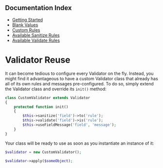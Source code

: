 ## Documentation Index

* [Getting Started](/docs/GettingStarted.md)
* [Blank Values](/docs/BlankValues.md)
* [Custom Rules](/docs/CustomRules.md)
* [Available Sanitize Rules](/docs/SanitizeRules.md)
* [Available Validate Rules](/docs/ValidateRules.md)

# Validator Reuse
It can become tedious to configure every Validator on the fly. Instead, you might find it advantageous to have a custom Validator class that already has all of its own rules and messages pre-configured. To do so, simply extend the Validator class and override its `init()` method:

```php
class CustomValidator extends Validator
{
    protected function init()
    {
        $this->sanitize('field')->to('rule');
        $this->validate('field')->is('rule');
        $this->useFieldMessage('field', 'message');
    }
}
```

Your class will be ready to use as soon as you instantiate an instance of it:

```php
$validator = new CustomValidator();

$validator->apply($someObject);
```
